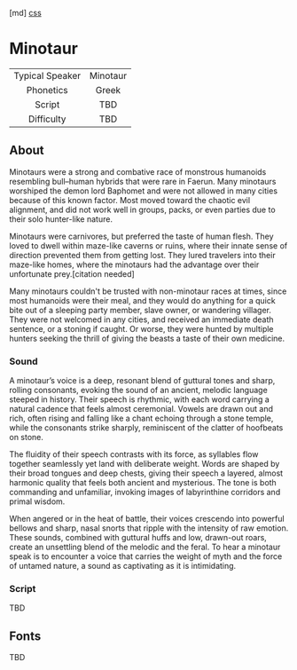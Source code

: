 [md]
[css](-OCVFMyYfsylqoZPiW6l)

# Minotaur

| | |
|:---:|:---:|
| Typical Speaker | Minotaur |
| Phonetics | Greek |
| Script | TBD |
| Difficulty | TBD |

<div style="display: none;">
<!-- ★ ☆ -->
</div>

## About

Minotaurs were a strong and combative race of monstrous humanoids resembling bull–human hybrids that were rare in Faerun. Many minotaurs worshiped the demon lord Baphomet and were not allowed in many cities because of this known factor. Most moved toward the chaotic evil alignment, and did not work well in groups, packs, or even parties due to their solo hunter-like nature.

Minotaurs were carnivores, but preferred the taste of human flesh. They loved to dwell within maze-like caverns or ruins, where their innate sense of direction prevented them from getting lost. They lured travelers into their maze-like homes, where the minotaurs had the advantage over their unfortunate prey.[citation needed]

Many minotaurs couldn't be trusted with non-minotaur races at times, since most humanoids were their meal, and they would do anything for a quick bite out of a sleeping party member, slave owner, or wandering villager. They were not welcomed in any cities, and received an immediate death sentence, or a stoning if caught. Or worse, they were hunted by multiple hunters seeking the thrill of giving the beasts a taste of their own medicine.

### Sound

A minotaur’s voice is a deep, resonant blend of guttural tones and sharp, rolling consonants, evoking the sound of an ancient, melodic language steeped in history. Their speech is rhythmic, with each word carrying a natural cadence that feels almost ceremonial. Vowels are drawn out and rich, often rising and falling like a chant echoing through a stone temple, while the consonants strike sharply, reminiscent of the clatter of hoofbeats on stone.

The fluidity of their speech contrasts with its force, as syllables flow together seamlessly yet land with deliberate weight. Words are shaped by their broad tongues and deep chests, giving their speech a layered, almost harmonic quality that feels both ancient and mysterious. The tone is both commanding and unfamiliar, invoking images of labyrinthine corridors and primal wisdom.

When angered or in the heat of battle, their voices crescendo into powerful bellows and sharp, nasal snorts that ripple with the intensity of raw emotion. These sounds, combined with guttural huffs and low, drawn-out roars, create an unsettling blend of the melodic and the feral. To hear a minotaur speak is to encounter a voice that carries the weight of myth and the force of untamed nature, a sound as captivating as it is intimidating.

### Script

TBD

## Fonts

TBD

<div style="display: none;" id="easySpeakWords">
diactorides, pinder, exaduis, ataic, kataoipown, qupnuata, byahouv, okaki, vtopn
</div>
